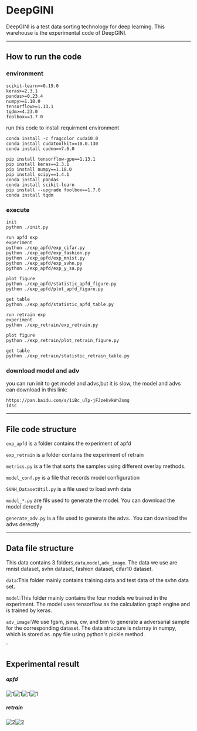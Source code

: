 # DeepGINI

DeepGINI is a test data sorting technology for deep learning. This warehouse is the experimental code of DeepGINI.

------

## How to run the code
### environment

```
scikit-learn>=0.19.0
keras>=2.3.1
pandas>=0.23.4
numpy>=1.18.0
tensorflow>=1.13.1
tqdm>=4.23.0
foolbox==1.7.0
```
run this code to install requirment environment

```
conda install -c fragcolor cuda10.0
conda install cudatoolkit==10.0.130
conda install cudnn==7.6.0

pip install tensorflow-gpu==1.13.1 
pip install keras==2.3.1
pip install numpy==1.18.0
pip install scipy==1.4.1
conda install pandas
conda install scikit-learn
pip install --upgrade foolbox==1.7.0
conda install tqdm
```

### execute

```
init
python ./init.py

run apfd exp
experiment
python ./exp_apfd/exp_cifar.py
python ./exp_apfd/exp_fashion.py
python ./exp_apfd/exp_mnist.py
python ./exp_apfd/exp_svhn.py
python ./exp_apfd/exp_y_sa.py

plot figure
python ./exp_apfd/statistic_apfd_figure.py
python ./exp_apfd/plot_apfd_figure.py

get table
python ./exp_apfd/statistic_apfd_table.py

run retrain exp
experiment
python ./exp_retrain/exp_retrain.py

plot figure
python ./exp_retrain/plot_retrain_figure.py

get table
python ./exp_retrain/statistic_retrain_table.py
```
### download model and adv
you can run init to get model and advs,but it is slow, the model and advs can download in this link:
```
https://pan.baidu.com/s/1iBc_uTp-jFJzekvkWnZsmg
idsc
```
------

## File code structure

`exp_apfd` is a folder contains the experiment of apfd

`exp_retrain` is a folder contains the experiment of retrain

`metrics.py` is a file that sorts the samples using different overlay methods.

`model_conf.py`  is a file that records model configuration

`SVNH_DatasetUtil.py` is a file  used to  load svnh data

`model_*.py` are fils used to generate the model. You can download the model derectly

`generate_adv.py`  is a file  used to generate the advs.. You can download the advs derectly

------

## Data file structure

This data contains 3 folders,`data`,`model`,`adv_image`.
The data we use are mnist dataset, svhn dataset, fashion dataset, cifar10 dataset.

`data`:This folder mainly contains training data and test data of the svhn data set.

`model`:This folder mainly contains the four models we trained in the experiment. The model uses tensorflow as the calculation graph engine and is trained by keras.

`adv_image`:We use fgsm, jsma, cw, and bim to generate a adversarial sample for the corresponding dataset. The data structure is ndarray in numpy, which is stored as .npy file using python's pickle method.

`

## Experimental result

##### apfd

![1](https://github.com/853108389/deepgini/blob/master/src/ap1.png)![1](https://github.com/853108389/deepgini/blob/master/src/ap2.png)![1](https://github.com/853108389/deepgini/blob/master/src/ap3.png)![1](https://github.com/853108389/deepgini/blob/master/src/ap4.png)


##### retrain 

![2](https://github.com/853108389/deepgini/blob/master/src/re1.png)![2](https://github.com/853108389/deepgini/blob/master/src/re2.png)

